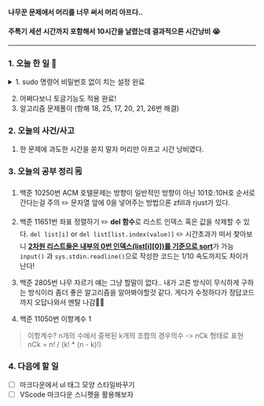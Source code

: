 #### 나무꾼 문제에서 머리를 너무 써서 머리 아프다..
#### 주특기 세션 시간까지 포함해서 10시간을 날렸는데 결과적으론 시간낭비 😭

---
### 1. 오늘 한 일 📅
<details>
<summary>1. sudo 명령어 비밀번호 없이 치는 설정 완료</summary>
<div markdown="1">       
	<a href="https://devbible.tistory.com/458">관련 링크</a>
</div>
</details>

2. 어쩌다보니 토글기능도 적용 완료!
3. 알고리즘 문제풀이 (항해 18, 25, 17, 20, 21, 26번 해결)

### 2. 오늘의 사건/사고 
1. 한 문제에 과도한 시간을 쏟지 말자 머리만 아프고 시간 낭비였다.

### 3. 오늘의 공부 정리 🗒️
1. 백준 10250번 ACM 호텔문제는 방향이 일반적인 방향이 아닌 101호:10H호 순서로 간다는걸 주의
✏️ 문자열 앞에 0을 넣어주는 방법으론 zfill과 rjust가 있다.
2. 백준 11651번 좌표 정렬하기
✏️ **del 함수**로 리스트 인덱스 혹은 값을 삭제할 수 있다.
  `del list[i]` or `del list[list.index(value)]`
✏️ 시간초과가 떠서 찾아보니 <strong><u> 2차원 리스트들은 내부의 0번 인덱스(list[i][0])를 기준으로 sort</u></strong>가 가능
`input()` 과 `sys.stdin.readline()`으로 작성한 코드는 1/10 속도까지도 차이가 난다!

3. 백준 2805번 나무 자르기
얘는 그냥 할말이 없다..
내가 고른 방식이 무식하게 구하는 방식이라 좀더 좋은 알고리즘을 알아봐야할것 같다.
게다가 수정하다가 정답코드까지 오답나와서 멘탈 나감🤢🤮

6. 백준 11050번 이항계수 1
>이항계수? n개의 수에서 중복된 k개의 조합의 경우의수 -> nCk 형태로 표현
nCk = n! / (k! * (n - k)!)
### 4. 다음에 할 일
- [ ] 마크다운에서 ul 태그 모양 스타일바꾸기
- [ ] VScode 마크다운 스니펫을 활용해보자